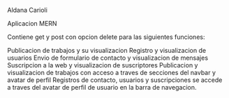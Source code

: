 Aldana Carioli

Aplicacion MERN

Contiene get y post con opcion delete para las siguientes funciones:

Publicacion de trabajos y su visualizacion
Registro y visualizacion de usuarios
Envio de formulario de contacto y visualizacion de mensajes
Suscripcion a la web y visualizacion de suscriptores
Publicacion y visualizacion de trabajos con acceso a traves de secciones del navbar y avatar de perfil Registros de contacto, usuarios y suscripciones se accede a traves del avatar de perfil de usuario en la barra de navegacion.
